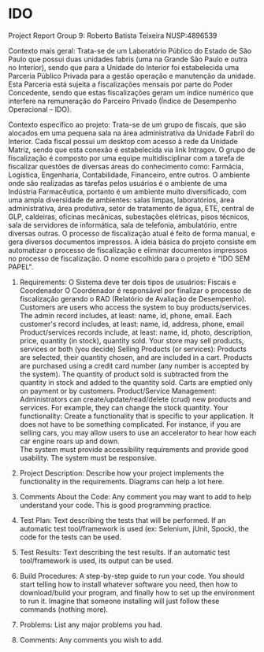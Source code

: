 # IDO
Project Report
Group 9: Roberto Batista Teixeira NUSP:4896539


Contexto mais geral:
Trata-se de um Laboratório Público do Estado de São Paulo que possui duas unidades fabris (uma na Grande São Paulo e outra no Interior), sendo que para a Unidade do Interior foi estabelecida uma Parceria Público Privada para a gestão operação e manutenção da unidade. Esta Parceria está sujeita a fiscalizações mensais por parte do Poder Concedente, sendo que estas fiscalizações geram um índice numérico que interfere na remuneração do Parceiro Privado (Índice de Desempenho Operacional – IDO).


Contexto específico ao projeto:
Trata-se de um grupo de fiscais, que são alocados em uma pequena sala na área administrativa da Unidade Fabril do Interior. Cada fiscal possui um desktop com acesso à rede da Unidade Matriz, sendo que esta conexão é estabelecida via link Intragov.
O grupo de fiscalização é composto por uma equipe multidisciplinar com a tarefa de fiscalizar questões de diversas áreas do conhecimento como: Farmácia, Logística, Engenharia, Contabilidade, Financeiro, entre outros.
O ambiente onde são realizadas as tarefas pelos usuários é o ambiente de uma Indústria Farmacêutica, portanto é um ambiente muito diversificado, com uma ampla diversidade de ambientes: salas limpas, laboratórios, área administrativa, área produtiva, setor de tratamento de água, ETE, central de GLP, caldeiras, oficinas mecânicas, subestações elétricas, pisos técnicos, sala de servidores de informática, sala de telefonia, ambulatório, entre diversas outras.
O processo de fiscalização atual é feito de forma manual, e gera diversos documentos impressos. A ideia básica do projeto consiste em automatizar o processo de fiscalização e eliminar documentos impressos no processo de fiscalização. O nome escolhido para o projeto é "IDO SEM PAPEL".


1) Requirements: 
O Sistema deve ter dois tipos de usuários: Fiscais e Coordenador
O Coordenador é responsável por finalizar o processo de fiscalização gerando o RAD (Relatório de Avaliação de Desempenho).
Customers are users who access the system to buy products/services.
The admin record includes, at least: name, id, phone, email.
Each customer's record includes, at least: name, id, address, phone, email
Product/services records include, at least: name, id, photo, description, price, quantity (in stock), quantity sold.
Your store may sell products, services or both (you decide)
Selling Products (or services): Products are selected, their quantity chosen, and are included in a cart. Products are purchased using a credit card number (any number is accepted by the system). The quantity of product sold is subtracted from the quantity in stock and added to the quantity sold. Carts are emptied only on payment or by customers.
Product/Service Management: Administrators can create/update/read/delete (crud) new products and services. For example, they can change the stock quantity.
Your functionality: Create a functionality that is specific to your application. It does not have to be something complicated. For instance, if you are selling cars, you may allow users to use an accelerator to hear how each car engine roars up and down.   
The system must provide accessibility requirements and provide good usability. The system must be responsive.


2) Project Description: 
Describe how your project implements the functionality in the requirements. Diagrams can help a lot here.

3) Comments About the Code: 
Any comment you may want to add to help understand your code. This is good programming practice.

4) Test Plan:
Text describing the tests that will be performed. If an automatic test tool/framework is used (ex: Selenium, jUnit, Spock), the code for the tests can be used.

5) Test Results: 
Text describing the test results. If an automatic test tool/framework is used, its output can be used.

6) Build Procedures: 
A step-by-step guide to run your code. You should start telling how to install whatever software you need, then how to download/build your program, and finally how to set up the environment to run it. Imagine that someone installing will just follow these commands (nothing more).

7) Problems: 
List any major problems you had.

8) Comments: 
Any comments you wish to add.
